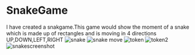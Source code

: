 # SnakeGame
I have created a snakgame.This game would show the moment of a snake which is made up of rectangles  and is moving in 4 directions 
UP,DOWN,LEFT,RIGHT
![snake](https://cloud.githubusercontent.com/assets/18600300/16041292/24572b92-3252-11e6-8803-b66df08a9e2d.png)
![snake move](https://cloud.githubusercontent.com/assets/18600300/16041435/f31bfc1e-3252-11e6-909a-9d739f3c4bb9.png)
![token](https://cloud.githubusercontent.com/assets/18600300/16159116/7d2bc6c2-34de-11e6-9751-9ad59d3ac6f4.png)
![token2](https://cloud.githubusercontent.com/assets/18600300/16159124/8409d6e6-34de-11e6-9fba-d72c559dcfef.png)
![snakescreenshot](https://cloud.githubusercontent.com/assets/18600300/16168553/527beb60-3528-11e6-9b86-b8baaae23d04.jpg)
